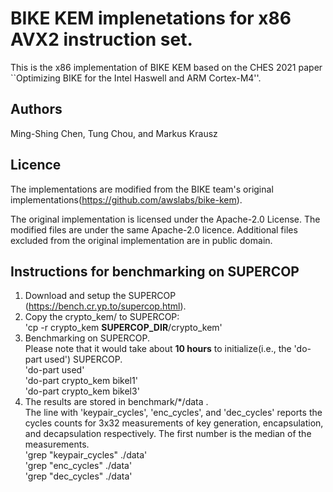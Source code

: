 
# BIKE KEM implenetations for x86 AVX2 instruction set.

This is the x86 implementation of BIKE KEM based on the CHES 2021 paper
``Optimizing BIKE for the Intel Haswell and ARM Cortex-M4''.

## Authors

Ming-Shing Chen, Tung Chou, and Markus Krausz

## Licence

The implementations are modified from the BIKE team's original implementations(https://github.com/awslabs/bike-kem).


The original implementation is licensed under the Apache-2.0 License.
The modified files are under the same Apache-2.0 licence.
Additional files excluded from the original implementation are in public domain.


## Instructions for benchmarking on SUPERCOP
1. Download and setup the SUPERCOP (https://bench.cr.yp.to/supercop.html).
2. Copy the crypto_kem/ to SUPERCOP:  
  'cp -r crypto_kem  **SUPERCOP_DIR**/crypto_kem'  
3. Benchmarking on SUPERCOP.  
   Please note that it would take about **10 hours** to initialize(i.e., the 'do-part used') SUPERCOP.  
  'do-part used'  
  'do-part crypto_kem bikel1'  
  'do-part crypto_kem bikel3'  
4. The results are stored in benchmark/*/data .  
  The line with 'keypair_cycles', 'enc_cycles', and 'dec_cycles' reports the cycles counts for 3x32 measurements
 of key generation, encapsulation, and decapsulation respectively. The first number is the median of the measurements.  
  'grep "keypair_cycles" ./data'  
  'grep "enc_cycles" ./data'  
  'grep "dec_cycles" ./data'  

